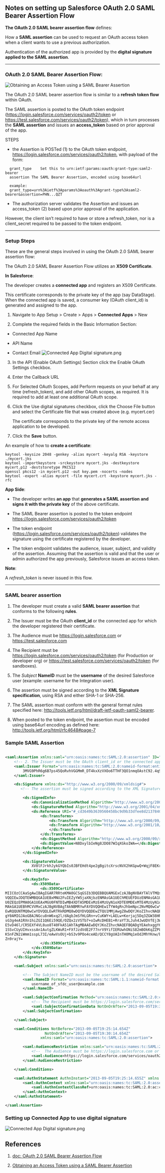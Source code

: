 ## Notes on setting up Salesforce OAuth 2.0 SAML Bearer Assertion Flow









**The OAuth 2.0 SAML bearer assertion flow** defines:

How a **SAML assertion** can be used to request an OAuth access token when a client wants to use a previous authorization.

Authentication of the authorized app is provided by the **digital signature applied to the SAML assertion**.


---------


### OAuth 2.0 SAML Bearer Assertion Flow:

![Obtaining an Access Token using a SAML Bearer Assertion](https://s3.amazonaws.com/dfc-wiki/en/images/0/09/OAuthSAMLBearerAssertionFlow.png)

The OAuth 2.0 SAML bearer assertion flow is similar to a **refresh token flow** within OAuth.

The SAML assertion is posted to the OAuth token endpoint (https://login.salesforce.com/services/oauth2/token or https://test.salesforce.com/services/oauth2/token),
which in turn processes the **SAML assertion** and issues an **access_token** based on prior approval of the app.

STEPS

 - the Assertion is POSTed (1) to the OAuth token endpoint, https://login.salesforce.com/services/oauth2/token, with payload of the form:

```
  grant_type	Set this to urn:ietf:params:oauth:grant-type:saml2-bearer
  assertion	The SAML Bearer Assertion, encoded using base64url

  example:
  grant_type=urn%3Aietf%3Aparams%3Aoauth%3Agrant-type%3Asaml2-bearer&assertion=PHN...QZT

```
- The authorization server validates the Assertion and issues an access_token (2) based upon prior approval of the application.


However, the client isn’t required to have or store a refresh_token, nor is a client_secret required to be passed to the token endpoint.


----------

### Setup Steps

These are the general steps involved in using the OAuth 2.0 SAML bearer assertion flow:

The OAuth 2.0 SAML Bearer Assertion Flow utilizes an **X509 Certificate**.

**In Salesforce**:

The developer creates a **connected app** and registers an X509 Certificate.

This certificate corresponds to the private key of the app (say DataStage). When the connected app is saved,
 a consumer key (OAuth client_id) is generated and assigned to the app.


1. Navigate to App Setup > Create > Apps > **Connected Apps** > New

2. Complete the required fields in the Basic Information Section:

  - Connected App Name

  - API Name

  - Contact Email
  ![Connected App Digital signature.png](img/connectApp-DigitalCert.png)

3. In the API (Enable OAuth Settings) Section click the Enable OAuth Settings checkbox.

4. Enter the Callback URL

5. For Selected OAuth Scopes, add Perform requests on your behalf at any time (refresh_token), and add other OAuth scopes, as required.  It is required to add at least one additional OAuth scope.

6. Click the Use digital signatures checkbox,
   click the Choose File button and select the Certificate file that was created above (e.g. mycert.cer)

   The certificate corresponds to the private key of the remote access application to be developed.

7. Click the **Save** button.




An example of how to **create a certificate**:
```
keytool -keysize 2048 -genkey -alias mycert -keyalg RSA -keystore ./mycert.jks
keytool -importkeystore -srckeystore mycert.jks -destkeystore mycert.p12 -deststoretype PKCS12
openssl pkcs12 -in mycert.p12 -out key.pem -nocerts –nodes
keytool -export -alias mycert -file mycert.crt -keystore mycert.jks -rfc

```

**App Side**:

- The developer writes **an app** that **generates a SAML assertion and signs it with the private key** of the above certificate.

- The SAML Bearer assertion is posted to the token endpoint https://login.salesforce.com/services/oauth2/token

- The token endpoint (https://login.salesforce.com/services/oauth2/token) validates the signature using
 the certificate registered by the developer.

- The token endpoint validates the audience, issuer, subject, and validity of the assertion.
Assuming that the assertion is valid and that the user or admin authorized the app previously, Salesforce issues an access token.



**Note**:

A *refresh_token* is never issued in this flow.

------
### SAML bearer assertion

1. The developer must create a valid **SAML bearer assertion** that conforms to the following **rules**.

2. The Issuer must be the OAuth **client_id** or the connected app for which the developer registered their certificate.

3. The Audience must be https://login.salesforce.com or https://test.salesforce.com

4. The Recipient must be https://login.salesforce.com/services/oauth2/token (for Production or developer org) or https://test.salesforce.com/services/oauth2/token (for sandboxes).

5. The *Subject* **NameID** must be the **username** of the desired Salesforce user (example: username for the Integration user).

6. The assertion must be signed according to the **XML Signature specification**, using RSA and either SHA-1 or SHA-256.

7. The SAML assertion must conform with the general format rules specified here: http://tools.ietf.org/html/draft-ietf-oauth-saml2-bearer.

8. When posted to the token endpoint, the assertion must be encoded using base64url encoding as defined here: http://tools.ietf.org/html/rfc4648#page-7


### Sample SAML Assertion

```XML

<saml:Assertion xmlns:saml="urn:oasis:names:tc:SAML:2.0:assertion" ID="_cd3649b3639560458bc9d9b33dfee8d21378409114655" IssueInstant="2013-09-05T19:25:14.654Z" Version="2.0">
    <!-- 2. The Issuer must be the OAuth client_id or the connected app for which the developer registered their certificate. -->
    <saml:Issuer Format="urn:oasis:names:tc:SAML:2.0:nameid-format:entity" xmlns:saml="urn:oasis:names:tc:SAML:2.0:assertion">
        3MVG9PhR6g6B7ps45QoRvhVGGMmR_DT4kxXzVXOo6TTHF3QO1nmqOAstC92.4qSUiUeEDcuGV4tmAxyo_fV8j
    </saml:Issuer>

    <ds:Signature xmlns:ds="http://www.w3.org/2000/09/xmldsig#">
       <!-- The assertion must be signed according to the XML Signature specification, using RSA and either SHA-1 or SHA-256. -->

        <ds:SignedInfo>
            <ds:CanonicalizationMethod Algorithm="http://www.w3.org/2001/10/xml-exc-c14n#"/>
            <ds:SignatureMethod Algorithm="http://www.w3.org/2001/04/xmldsig-more#rsa-sha256"/>
            <ds:Reference URI="#_cd3649b3639560458bc9d9b33dfee8d21378409114655">
                <ds:Transforms>
                    <ds:Transform Algorithm="http://www.w3.org/2000/09/xmldsig#enveloped-signature"/>
                    <ds:Transform Algorithm="http://www.w3.org/2001/10/xml-exc-c14n#"><ec:InclusiveNamespaces xmlns:ec="http://www.w3.org/2001/10/xml-exc-c14n#" PrefixList="ds saml"/>
                    </ds:Transform>
                </ds:Transforms>
                <ds:DigestMethod Algorithm="http://www.w3.org/2000/09/xmldsig#sha1"/>
                <ds:DigestValue>N8DxylbIeNg8JDO87WIqXGkoIWA=</ds:DigestValue>
            </ds:Reference>
        </ds:SignedInfo>

        <ds:SignatureValue>
            XV0lFJrkhJykGYQbIs0JBFEHdt4pe2gBgitcXrscNVX2hKGpwQ+WqjF8EKrqV4Q3/Q4KglrXl/6s xJr6WOmxWtIQC4oWhSvVyfag34zQoecZeunEdFSMlnvPtqBVzJu9hJjy/QDqDWfMeWvF9S50Azd0 EhJxz/Ly1i28o4aCXQQ=
        </ds:SignatureValue>

        <ds:KeyInfo>
            <ds:X509Data>
                <ds:X509Certificate>
MIICOzCCAaSgAwIBAgIGAR7RRteKMA0GCSqGSIb3DQEBBQUAMGExCzAJBgNVBAYTAlVTMQswCQYD
VQQIEwJDQTEWMBQGA1UEBxMNU2FuIEZyYW5jaXNjbzENMAsGA1UEChMEUEFDUzENMAsGA1UECxME
U0ZEQzEPMA0GA1UEAxMGU0FNTDIwMB4XDTA5MDExMzE4MzUyN1oXDTE0MDExMTE4MzUyN1owYTEL
MAkGA1UEBhMCVVMxCzAJBgNVBAgTAkNBMRYwFAYDVQQHEw1TYW4gRnJhbmNpc2NvMQ0wCwYDVQQK
EwRQQUNTMQ0wCwYDVQQLEwRTRkRDMQ8wDQYDVQQDEwZTQU1MMjAwgZ8wDQYJKoZIhvcNAQEBBQAD
gY0AMIGJAoGBAJNGcu8nW6xq2l/dAgbJmSfHLGRn+vCuKWY+LAELw+Kerjaj5Dq3ZGW38HR4BmZk
sG3g4eA1RXn1hiZGI1Q6Ei59QE/OZQx2zVSTb7+oIwRcDHEB1+RraYT3LJuh4JwUDVfEj3WgDnTj
E5vD46l/CR5EXf4VL8uo8T40FkA51AhTAgMBAAEwDQYJKoZIhvcNAQEFBQADgYEAehxggY6tBl8x
1SSvCUyUIHvxssAn1AutgZLKWuR1+FXfJzdVdE2F77nrV9YifIERUwhONiS82mBOkKqZZPL1hcKh
KSnFZN2iWmm1sspL73I/eAwVsOUj+bS3v9POo4ceAD/QCCY8gUAInTH0Mq1eOdJMhYKnw/blUyqj
Zn9rajY=
                </ds:X509Certificate>
            </ds:X509Data>
        </ds:KeyInfo>
    </ds:Signature>

    <saml:Subject xmlns:saml="urn:oasis:names:tc:SAML:2.0:assertion">

        <!-- The Subject NameID must be the username of the desired Salesforce user. -->
        <saml:NameID Format="urn:oasis:names:tc:SAML:1.1:nameid-format:unspecified" xmlns:saml="urn:oasis:names:tc:SAML:2.0:assertion">
            username_of_sfdc_user@example.com
        </saml:NameID>

        <saml:SubjectConfirmation Method="urn:oasis:names:tc:SAML:2.0:cm:bearer" xmlns:saml="urn:oasis:names:tc:SAML:2.0:assertion">
            <!-- The Recipient must be https://login.salesforce.com/services/oauth2/token or https://test.salesforce.com/services/oauth2/token. -->
            <saml:SubjectConfirmationData NotOnOrAfter="2013-09-05T19:30:14.654Z" Recipient="https://login.salesforce.com/services/oauth2/token"/>
        </saml:SubjectConfirmation>

    </saml:Subject>

    <saml:Conditions NotBefore="2013-09-05T19:25:14.654Z"
                  NotOnOrAfter="2013-09-05T19:30:14.654Z"
                xmlns:saml="urn:oasis:names:tc:SAML:2.0:assertion">

        <saml:AudienceRestriction xmlns:saml="urn:oasis:names:tc:SAML:2.0:assertion">
            <!--  The Audience must be https://login.salesforce.com or https://test.salesforce.com. -->
            <saml:Audience>https://login.salesforce.com/services/oauth2/token</saml:Audience>
        </saml:AudienceRestriction>

    </saml:Conditions>

    <saml:AuthnStatement AuthnInstant="2013-09-05T19:25:14.655Z" xmlns:saml="urn:oasis:names:tc:SAML:2.0:assertion">
        <saml:AuthnContext xmlns:saml="urn:oasis:names:tc:SAML:2.0:assertion">
            <saml:AuthnContextClassRef>urn:oasis:names:tc:SAML:2.0:ac:classes:unspecified</saml:AuthnContextClassRef>
        </saml:AuthnContext>
    </saml:AuthnStatement>

</saml:Assertion>

```


### Setting up Connected App to use digital signature
![Connected App Digital signature.png](img/connectApp-DigitalCert.png)

## References
1. [doc: OAuth 2.0 SAML Bearer Assertion Flow](https://help.salesforce.com/articleView?id=remoteaccess_oauth_SAML_bearer_flow.htm&language=en&type=0)

2. [Obtaining an Access Token using a SAML Bearer Assertion](https://developer.salesforce.com/page/Digging_Deeper_into_OAuth_2.0_on_Force.com#Obtaining_an_Access_Token_using_a_SAML_Bearer_Assertion)

